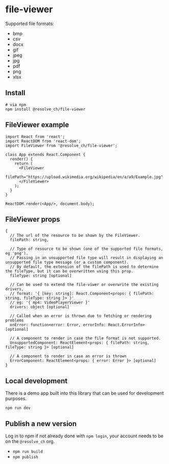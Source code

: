 # file-viewer

Supported file formats:
- bmp
- csv
- docx
- gif
- jpeg
- jpg
- pdf
- png
- xlsx

## Install
```
# via npm
npm install @resolve_ch/file-viewer
```
## FileViewer example
```
import React from 'react';
import ReactDOM from 'react-dom';
import FileViewer from '@resolve_ch/file-viewer';

class App extends React.Component {
  render() {
    return (
      <FileViewer
        filePath="https://upload.wikimedia.org/wikipedia/en/a/a9/Example.jpg"
      </FileViewer>
    );
  }
}

ReactDOM.render(<App/>, document.body);
```
## FileViewer props
```
{
  // The url of the resource to be shown by the FileViewer.
  filePath: string,
  
  // Type of resource to be shown (one of the supported file formats, eg 'png').
  // Passing in an unsupported file type will result in displaying an unsupported file type message (or a custom component).
  // By default, the extension of the filePath is used to determine the fileType, but it can be overwritten using this prop.
  fileType: string [optional]
  
  // Can be used to extend the file-viwer or overwrite the existing drivers,
  // format: '{ [key: string]: React.Component<props: { filePath: string, fileType: string }> }'
  // eg: '{ mp4: VideoPlayerViewer }'
  drivers: object [optional]

  // Called when an error is thrown due to fetching or rendering problems
  onError: function<error: Error, errorInfo: React.ErrorInfo> [optional]
  
  // A component to render in case the file format is not supported.
  UnsupportedComponent: ReactElement<props: { filePath: string, fileType: string }> [optional]
  
  // A component to render in case an error is thrown
  ErrorComponent: ReactElement<props: { error: Error }> [optional]
}
```
## Local development
There is a demo app built into this library that can be used for development purposes.
```
npm run dev
```

## Publish a new version

Log in to npm if not already done with `npm login`, your account needs to be on the `@resolve_ch` org.

* `npm run build`
* `npm publish`